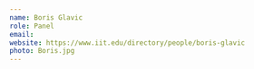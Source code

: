 ```yaml
---
name: Boris Glavic
role: Panel
email: 
website: https://www.iit.edu/directory/people/boris-glavic
photo: Boris.jpg
---
```

